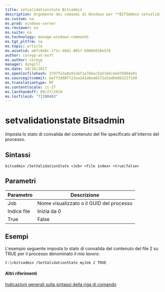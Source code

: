 ```yaml
---
title: setvalidationstate Bitsadmin
description: Argomento dei comandi di Windows per **BITSAdmin setvalidationstate** -imposta lo stato di convalida del contenuto del file specificato all'interno del processo.
ms.custom: na
ms.prod: windows-server
ms.reviewer: na
ms.suite: na
ms.technology: manage-windows-commands
ms.tgt_pltfrm: na
ms.topic: article
ms.assetid: e8fc8e8c-171c-4681-8057-6986b018e576
author: coreyp-at-msft
ms.author: coreyp
manager: dongill
ms.date: 10/16/2017
ms.openlocfilehash: 37d7fa3a8a91abf1e7b6ac5a51b6cebd78984a91
ms.sourcegitcommit: 6aff3d88ff22ea141a6ea6572a5ad8dd6321f199
ms.translationtype: MT
ms.contentlocale: it-IT
ms.lasthandoff: 09/27/2019
ms.locfileid: "71380403"
---
```

# <a name="bitsadmin-setvalidationstate"></a>setvalidationstate Bitsadmin



Imposta lo stato di convalida del contenuto del file specificato all'interno del processo.

## <a name="syntax"></a>Sintassi

```
bitsadmin /SetValidationState <Job> <file index> <true|false> 
```

## <a name="parameters"></a>Parametri

| Parametro  |          Descrizione           |
|------------|--------------------------------|
|    Job     | Nome visualizzato o il GUID del processo |
| Indice file |         Inizia da 0          |
|    True    |             False              |

## <a name="BKMK_examples"></a>Esempi

L'esempio seguente imposta lo stato di convalida del contenuto del file 2 su TRUE per il processo denominato *il mio lavoro*.
```
C:\>bitsadmin /SetValidationState myJob 2 TRUE 
```

#### <a name="additional-references"></a>Altri riferimenti

[Indicazioni generali sulla sintassi della riga di comando](command-line-syntax-key.md)